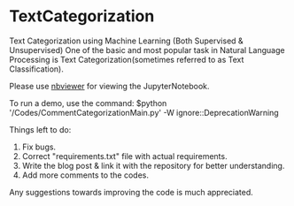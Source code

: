 # TextCategorization
Text Categorization using Machine Learning (Both  Supervised &amp; Unsupervised) One of the basic and most popular task in Natural Language Processing is Text Categorization(sometimes referred to as Text Classification). 

Please use [nbviewer](https://nbviewer.jupyter.org/) for viewing the JupyterNotebook.

To run a demo, use the command: $python '/Codes/CommentCategorizationMain.py' -W ignore::DeprecationWarning

Things left to do:
1. Fix bugs.
2. Correct "requirements.txt" file with actual requirements.
3. Write the blog post & link it with the repository for better understanding.
4. Add more comments to the codes.


Any suggestions towards improving the code is much appreciated.
